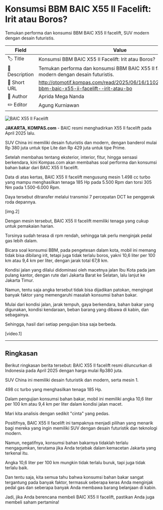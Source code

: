 # Konsumsi BBM BAIC X55 II Facelift: Irit atau Boros?

Temukan performa dan konsumsi BBM BAIC X55 II facelift, SUV modern dengan desain futuristis.

| Field         | Value                                                       |
|---------------|-------------------------------------------------------------|
| 🏷️ Title       | Konsumsi BBM BAIC X55 II Facelift: Irit atau Boros? |
| 📝 Description | Temukan performa dan konsumsi BBM BAIC X55 II facelift, SUV modern dengan desain futuristis. |
| 🔗 Short URL   | http://otomotif.kompas.com/read/2025/06/16/110200915/konsumsi-bbm-baic-x55-ii-facelift--irit-atau-bo |
| 👤 Author      | Aprida Mega Nanda |
| ✏️ Editor      | Agung Kurniawan |

![BAIC X55 II Facelift](https://asset.kompas.com/crops/yzRouUU5-YwJRHXmDcHXDMOv3xU=/0x0:1620x1080/750x500/data/photo/2025/06/13/684baff8ce0aa.png)

**JAKARTA, KOMPAS.com** - BAIC resmi menghadirkan X55 II facelift pada April 2025 lalu.

SUV China ini memiliki desain futuristis dan modern, dengan banderol mulai Rp 380 juta untuk tipe Lite dan Rp 429 juta untuk tipe Prime.

Setelah membahas tentang eksterior, interior, fitur, hingga sensasi berkendara, kini Kompas.com akan membahas soal performa dan konsumsi bahan bakar dari BAIC X55 II facelift.

Data di atas kertas, BAIC X55 II facelift mengusung mesin 1.498 cc turbo yang mampu menghasilkan tenaga 185 Hp pada 5.500 Rpm dan torsi 305 Nm pada 1.500-6.000 Rpm.

Daya tersebut ditransfer melalui transmisi 7 percepatan DCT ke penggerak roda depannya.

\[img.2\]

Dengan mesin tersebut, BAIC X55 II facelift memiliki tenaga yang cukup untuk pemakaian harian.

Torsinya sudah terasa di rpm rendah, sehingga tak perlu menginjak pedal gas lebih dalam.

Bicara soal konsumsi BBM, pada pengetesan dalam kota, mobil ini memang tidak bisa dibilang irit, tetapi juga tidak terlalu boros, yakni 10,6 liter per 100 km atau 9,4 km per liter, dengan jarak total 67,8 km.

Kondisi jalan yang dilalui didominasi oleh macetnya jalan Ibu Kota pada jam pulang kantor, dengan rute dari Jakarta Barat ke Selatan, lalu lanjut ke Jakarta Timur.

Namun, tentu saja angka tersebut tidak bisa dijadikan patokan, mengingat banyak faktor yang memengaruhi masalah konsumsi bahan bakar.

Mulai dari kondisi jalan, jarak tempuh, gaya berkendara, bahan bakar yang digunakan, kondisi kendaraan, beban barang yang dibawa di kabin, dan sebagainya.

Sehingga, hasil dari setiap pengujian bisa saja berbeda.

\[video.1\]  

---
## Ringkasan

Berikut ringkasan berita tersebut: BAIC X55 II facelift resmi diluncurkan di Indonesia pada April 2025 dengan harga mulai Rp380 juta.

 SUV China ini memiliki desain futuristik dan modern, serta mesin 1.

498 cc turbo yang menghasilkan tenaga 185 Hp.

 Dalam pengujian konsumsi bahan bakar, mobil ini memiliki angka 10,6 liter per 100 km atau 9,4 km per liter dalam kondisi jalan macet.



Mari kita analisis dengan sedikit "cinta" yang pedas.

 Positifnya, BAIC X55 II facelift ini tampaknya menjadi pilihan yang menarik bagi mereka yang ingin memiliki SUV dengan desain futuristik dan teknologi modern.

 Namun, negatifnya, konsumsi bahan bakarnya tidaklah terlalu mengagumkan, terutama jika Anda terjebak dalam kemacetan Jakarta yang terkenal itu.

 Angka 10,6 liter per 100 km mungkin tidak terlalu buruk, tapi juga tidak terlalu baik.

 Dan tentu saja, kita semua tahu bahwa konsumsi bahan bakar sangat tergantung pada banyak faktor, termasuk seberapa keras Anda menginjak pedal gas dan seberapa banyak Anda membawa barang belanjaan di kabin.

 Jadi, jika Anda berencana membeli BAIC X55 II facelift, pastikan Anda juga membeli saham pertamina!
